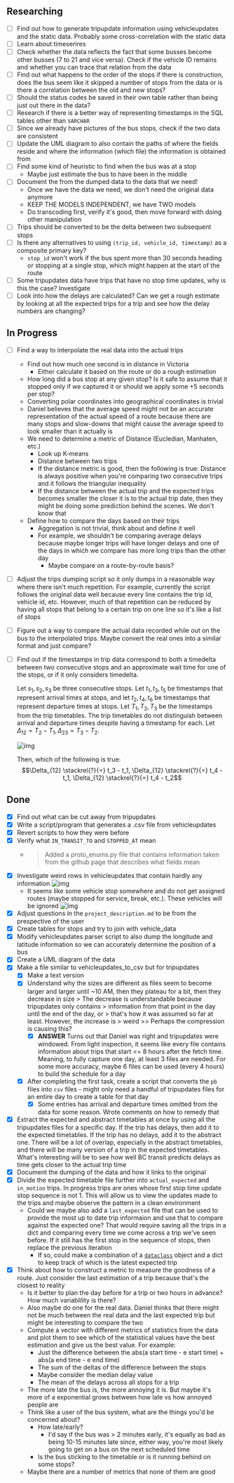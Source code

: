## Researching

- [ ] Find out how to generate tripupdate information using vehicleupdates and
the static data. Probably some cross-correlation with the static data
- [ ] Learn about timeserires
- [ ] Check whether the data reflects the fact that some busses become other
busses (7 to 21 and vice versa). Check if the vehicle ID remains and whether
you can trace that relation from the data
- [ ] Find out what happens to the order of the stops if there is construction,
does the bus seem like it skipped a number of stops from the data or is there a
correlation between the old and new stops?
- [ ] Should the status codes be saved in their own table rather than being
just out there in the data?
- [ ] Research if there is a better way of representing timestamps in the SQL
tables other than `VARCHAR`
- [ ] Since we already have pictures of the bus stops, check if the two data
are consistent
- [ ] Update the UML diagram to also contain the paths of where the fields
reside and where the information (which file) the information is obtained from
- [ ] Find some kind of heuristic to find when the bus was at a stop
  - Maybe just estimate the bus to have been in the middle
- [ ] Document the from the dumped data to the data that we need!
  - Once we have the data we need, we don't need the original data anymore
  - KEEP THE MODELS INDEPENDENT, we have TWO models
  - Do transcoding first, verify it's good, then move forward with doing
    other manipulation
- [ ] Trips should be converted to be the delta between two subsequent stops
- [ ] Is there any alternatives to using `(trip_id, vehicle_id, timestamp)` as
a composite primary key?
  - `stop_id` won't work if the bus spent more than 30 seconds heading or
    stopping at a single stop, which might happen at the start of the route
- [ ] Some tripupdates data have trips that have no stop time updates, why is
this the case? Investigate
- [ ] Look into how the delays are calculated? Can we get a rough estimate by
looking at all the expected trips for a trip and see how the delay numbers are
changing?

## In Progress

- [ ] Find a way to interpolate the real data into the actual trips
  - Find out how much one second is in distance in Victoria
    - Either calculate it based on the route or do a rough estimation
  - How long did a bus stop at any given stop? Is it safe to assume that it
    stopped only if we captured it or should we apply some +5 seconds per stop?
  - Converting polar coordinates into geographical coordinates is trivial
  - Daniel believes that the average speed might not be an accurate
      representation of the actual speed of a route because there are many
      stops and slow-downs that might cause the average speed to look smaller
      than it actually is
  - We need to determine a metric of Distance (Eucledian, Manhaten, etc.)
    - Look up K-means
    - Distance between two trips
    - If the distance metric is good, then the following is true: Distance
          is always positive when you're comparing two consecutive trips and it
          follows the triangular inequality
    - If the distance between the actual trip and the expected trips
          becomes smaller the closer it is to the actual trip date, then they
          might be doing some prediction behind the scenes. We don't know that
  - Define how to compare the days based on their trips
    - Aggregation is not trivial, think about and define it well
    - For example, we shouldn't be comparing average delays because maybe
          longer trips will have longer delays and one of the days in which we
          compare has more long trips than the other day
      - Maybe compare on a route-by-route basis?
- [ ] Adjust the trips dumping script so it only dumps in a reasonable way
  where there isn't much repetition. For example, currently the script follows
  the original data well because every line contains the trip id, vehicle id,
  etc. However, much of that repetition can be reduced by having all stops that
  belong to a certain trip on one line so it's like a list of stops
- [ ] Figure out a way to compare the actual data recorded while out on the bus
  to the interpolated trips. Maybe convert the real ones into a similar format
  and just compare?
- [ ] Find out if the timestamps in trip data correspond to both a timedelta
  between two consecutive stops and an approximate wait time for one of the
  stops, or if it only considers timedelta.
  
  Let $s_1, s_2, s_3$ be three consecutive stops. Let $t_1, t_3, t_5$ be
  timestamps that represent arrival times at stops, and let $t_2, t_4, t_6$ be
  timestamps that represent departure times at stops. Let $T_1, T_2, T_3$ be
  the timestamps from the trip timetables. The trip timetables do not
  distinguish between arrival and departure times despite having a timestamp
  for each. Let $\Delta_{12} = T_2 - T_1, \Delta_{23} = T_3 - T_2$.
  
  ![img](./images/timedelta_question.png)
  
  Then, which of the following is true:
  $$\Delta_{12} \stackrel{?}{=} t_3 - t_1, \Delta_{12} \stackrel{?}{=} t_4 -
  t_1, \Delta_{12} \stackrel{?}{=} t_4 - t_2$$


## Done

- [x] Find out what can be cut away from tripupdates
- [x] Write a script/program that generates a .csv file from vehicleupdates
- [x] Revert scripts to how they were before
- [x] Verify what `IN_TRANSIT_TO` and `STOPPED_AT` mean
  - > Added a proto_enums.py file that contains information taken from the
      > github page that describes what fields mean
- [x] Investigate weird rows in vehicleupdates that contain hardly any
information ![img](images/vehicleupdates_missing_info.png)
  - It seems like some vehicle stop somewhere and do not get assigned routes
      (maybe stopped for service, break, etc.). These vehicles will be ignored
      ![img](images/vehicleupdates_missing_info_explained.png)
- [x] Adjust questions in the `project_description.md` to be from the
  prespective of the user
- [x] Create tables for stops and try to join with vehicle_data
- [x] Modify vehicleupdates parser script to also dump the longitude and
  latitude information so we can accurately determine the position of a bus
- [x] Create a UML diagram of the data
- [x] Make a file similar to vehicleupdates_to_csv but for tripupdates
  - [x] Make a text version
  - [x] Understand why the sizes are different as files seem to become larger
      and larger until ~10 AM, then they plateau for a bit, then they decrease
      in size
        > The decrease is understandable because tripupdates only contains
        > information from that point in the day until the end of the day, or
        > that's how it was assumed so far at least. However, the increase is
        > weird
        >> Perhaps the compression is causing this?
    - [x] **ANSWER** Turns out that Daniel was right and tripupdates were
          windowed. From light inspection, it seems like every file contains
          information about trips that start <= 8 hours after the fetch time.
          Meaning, to fully capture one day, at least 3 files are needed. For
          some more accuracy, maybe 6 files can be used (every 4 hours) to
          build the schedule for a day
  - [x] After completing the first task, create a script that converts the
      `pb` files into `csv` files - might only need a handful of tripupdates
      files for an entire day to create a table for that day
    - [x] Some entries has arrival and departure times omitted from the
        data for some reason. Wrote comments on how to remedy that
- [x] Extract the expected and abstract timetables at once by using all the
  tripupdates files for a specific day. If the trip has delays, then add it to
  the expected timetables. If the trip has no delays, add it to the abstract
  one. There will be a lot of overlap, especially in the abstract timetables,
  and there will be many version of a trip in the expected timetables. What's
  interesting will be to see how well BC transit predicts delays as time gets
  closer to the actual trip time
- [x] Document the dumping of the data and how it links to the original
- [x] Divide the expected timetable file further into `actual_expected` and
  `in_motion` trips. In progress trips are ones whose first stop time update
  stop sequence is not 1. This will allow us to view the updates made to the
  trips and maybe observe the pattern in a clean environment
  - Could we maybe also add a `last_expected` file that can be used to
      provide the most up to date trip informaion and use that to compare
      against the expected one? That would require saving all the trips in a
      dict and comparing every time we come across a trip we've seen before. If
      it still has the first stop in the sequence of stops, then replace the
      previous iteration
    - If so, could make a combination of a
          [`dataclass`](https://docs.python.org/3/library/dataclasses.html)
          object and a dict to keep track of which is the latest expected trip
- [x] Think about how to construct a metric to measure the goodness of a route.
  Just consider the last estimation of a trip because that's the closest to
  reality
  - Is it better to plan the day before for a trip or two hours in advance?
      How much variablility is there?
  - Also maybe do one for the real data. Daniel thinks that there might not
      be much between the real data and the last expected trip but might be
      interesting to compare the two
  - Compute a vector with different metrics of statistics from the data and
      plot them to see which of the statistical values have the best estimation
      and give us the best value. For example:
    - Just the difference between the abs(a start time - e start time) +
          abs(a end time - e end time)
    - The sum of the deltas of the difference between the stops
    - Maybe consider the median delay value
    - The mean of the delays across all stops for a trip
  - The more late the bus is, the more annoying it is. But maybe it's more of
      a exponential grows between how late vs how annoyed people are
  - Think like a user of the bus system, what are the things you'd be
      concerned about?
    - How late/early?
      - I'd say if the bus was > 2 minutes early, it's equally as bad as
              being 10-15 minutes late since, either way, you're most likely
              going to get on a bus on the next scheduled time
    - Is the bus sticking to the timetable or is it running behind on some
          stops?
  - Maybe there are a number of metrics that none of them are good
